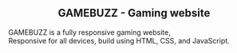 

  <br />
  <br />

  <h2 align="center">GAMEBUZZ - Gaming website</h2>

  GAMEBUZZ is a fully responsive gaming website, <br />Responsive for all devices, build using HTML, CSS, and JavaScript.


</div>

<br />

